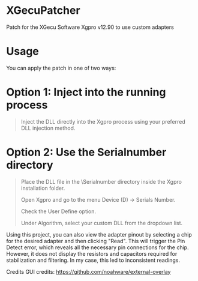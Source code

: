 # XGecuPatcher
Patch for the XGecu Software Xgpro v12.90 to use custom adapters


# Usage
You can apply the patch in one of two ways:

# Option 1: Inject into the running process
> Inject the DLL directly into the Xgpro process using your preferred DLL injection method.

# Option 2: Use the Serialnumber directory
> Place the DLL file in the \Serialnumber directory inside the Xgpro installation folder.
> 
> Open Xgpro and go to the menu Device (D) → Serials Number.
> 
> Check the User Define option.
> 
> Under Algorithm, select your custom DLL from the dropdown list.

Using this project, you can also view the adapter pinout by selecting a chip for the desired adapter and then clicking "Read".
This will trigger the Pin Detect error, which reveals all the necessary pin connections for the chip.
However, it does not display the resistors and capacitors required for stabilization and filtering.
In my case, this led to inconsistent readings. 




Credits
GUI credits: https://github.com/noahware/external-overlay
